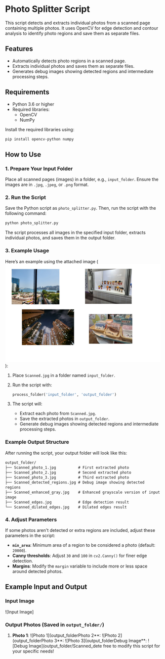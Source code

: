 # Photo Splitter Script

This script detects and extracts individual photos from a scanned page containing multiple photos. It uses OpenCV for edge detection and contour analysis to identify photo regions and save them as separate files.

## Features

- Automatically detects photo regions in a scanned page.
- Extracts individual photos and saves them as separate files.
- Generates debug images showing detected regions and intermediate processing steps.

## Requirements

- Python 3.6 or higher
- Required libraries:
  - OpenCV
  - NumPy

Install the required libraries using:

```bash
pip install opencv-python numpy
```

## How to Use

### 1. Prepare Your Input Folder

Place all scanned pages (images) in a folder, e.g., `input_folder`. Ensure the images are in `.jpg`, `.jpeg`, or `.png` format.

### 2. Run the Script

Save the Python script as `photo_splitter.py`. Then, run the script with the following command:

```bash
python photo_splitter.py
```

The script processes all images in the specified input folder, extracts individual photos, and saves them in the output folder.

### 3. Example Usage

Here’s an example using the attached image (![`Scanned.jpg`](https://github.com/wltam/photo-splitter/blob/main/Scanned.jpg)):

1. Place `Scanned.jpg` in a folder named `input_folder`.
2. Run the script with:

   ```python
   process_folder('input_folder', 'output_folder')
   ```

3. The script will:
   - Extract each photo from `Scanned.jpg`.
   - Save the extracted photos in `output_folder`.
   - Generate debug images showing detected regions and intermediate processing steps.

### Example Output Structure

After running the script, your output folder will look like this:

```
output_folder/
├── Scanned_photo_1.jpg          # First extracted photo
├── Scanned_photo_2.jpg          # Second extracted photo
├── Scanned_photo_3.jpg          # Third extracted photo
├── Scanned_detected_regions.jpg # Debug image showing detected regions
├── Scanned_enhanced_gray.jpg    # Enhanced grayscale version of input image
├── Scanned_edges.jpg            # Edge detection result
└── Scanned_dilated_edges.jpg    # Dilated edges result
```

### 4. Adjust Parameters

If some photos aren't detected or extra regions are included, adjust these parameters in the script:

- **`min_area`**: Minimum area of a region to be considered a photo (default: `20000`).
- **Canny thresholds**: Adjust `30` and `100` in `cv2.Canny()` for finer edge detection.
- **Margins**: Modify the `margin` variable to include more or less space around detected photos.

## Example Input and Output

### Input Image

![Input Image] 
### Output Photos (Saved in `output_folder/`)

1. **Photo 1**:
   ![Photo 1](output_folderPhoto 2**:
   ![Photo 2](output_folderPhoto 3**:
   ![Photo 3](output_folderDebug Image**:
   ![Debug Image](output_folder/Scanned_dete free to modify this script for your specific needs!

